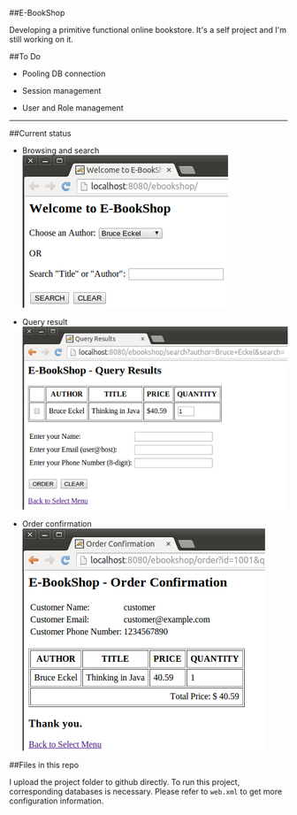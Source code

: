##E-BookShop

Developing a primitive functional online bookstore. It's a self project and I'm still working on it. 

##To Do

- Pooling DB connection

- Session management

- User and Role management

---

##Current status
- Browsing and search
![item page screenshot](./SelectionPage.png)

- Query result
![query result](./QueryResult.png)

- Order confirmation
![Order confirmation](./OrderConfirm.png)

##Files in this repo

I upload the project folder to github directly. To run this project, corresponding databases is necessary. Please refer to `web.xml` to get more configuration information. 